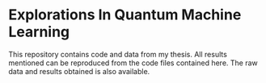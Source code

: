 # Explorations In Quantum Machine Learning
This repository contains code and data from my thesis. All results mentioned can be reproduced from the code files contained here.
The raw data and results obtained is also available.
